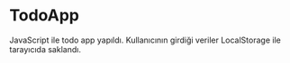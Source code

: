 # TodoApp

JavaScript ile todo app yapıldı.
Kullanıcının girdiği veriler LocalStorage ile tarayıcıda saklandı.
